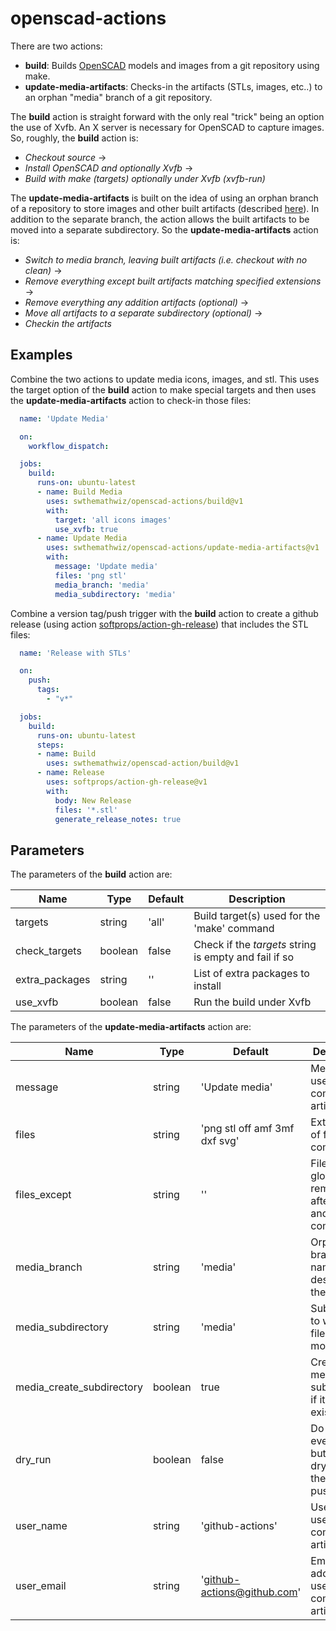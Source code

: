 # openscad-actions

There are two actions:

  - **build**: Builds [OpenSCAD](https://openscad.org) models and images from a git repository using make.
  - **update-media-artifacts**: Checks-in the artifacts (STLs, images, etc..) to an
    orphan "media" branch of a git repository.

The **build** action is straight forward with the only real "trick" being an option the use
of Xvfb. An X server is necessary for OpenSCAD to capture images. So, roughly, the **build**
action is:

  - *Checkout source* &rarr;
  - *Install OpenSCAD and optionally Xvfb* &rarr;
  - *Build with make (targets) optionally under Xvfb (xvfb-run)*

The **update-media-artifacts** is built on the idea of using an orphan branch of a repository
to store images and other built artifacts (described [here](https://medium.com/@minamimunakata/how-to-store-images-for-use-in-readme-md-on-github-9fb54256e951)).
In addition to the separate branch, the action allows the built artifacts to be
moved into a separate subdirectory. So the **update-media-artifacts** action is:

  - *Switch to media branch, leaving built artifacts (i.e. checkout with no clean)* &rarr;
  - *Remove everything except built artifacts matching specified extensions* &rarr;
  - *Remove everything any addition artifacts (optional)* &rarr;
  - *Move all artifacts to a separate subdirectory (optional)* &rarr;
  - *Checkin the artifacts*

## Examples

Combine the two actions to update media icons, images, and stl. This uses the target
option of the **build** action to make special targets and then uses the **update-media-artifacts**
action to check-in those files:

```yaml
  name: 'Update Media'

  on:
    workflow_dispatch: 

  jobs:
    build:
      runs-on: ubuntu-latest
      - name: Build Media
        uses: swthemathwiz/openscad-actions/build@v1
        with:
          target: 'all icons images'
          use_xvfb: true
      - name: Update Media
        uses: swthemathwiz/openscad-actions/update-media-artifacts@v1
        with:
          message: 'Update media'
          files: 'png stl'
          media_branch: 'media'
          media_subdirectory: 'media'
```

Combine a version tag/push trigger with the **build** action to create a github
release (using action [softprops/action-gh-release](https://github.com/softprops/action-gh-release))
that includes the STL files: 

```yaml
  name: 'Release with STLs'

  on:
    push:
      tags:
        - "v*"

  jobs:
    build:
      runs-on: ubuntu-latest
      steps:
      - name: Build
        uses: swthemathwiz/openscad-action/build@v1
      - name: Release
        uses: softprops/action-gh-release@v1
        with:
          body: New Release
          files: '*.stl'
          generate_release_notes: true
```

## Parameters

The parameters of the **build** action are:

| Name                      | Type    | Default        | Description                                                    |
| ------------------------- | ------- | -------------- | -------------------------------------------------------------- |
| targets                   | string  | 'all'          | Build target(s) used for the 'make' command                    |
| check\_targets            | boolean | false          | Check if the _targets_ string is empty and fail if so          |
| extra\_packages           | string  | ''             | List of extra packages to install                              |
| use\_xvfb                 | boolean | false          | Run the build under Xvfb                                       |

The parameters of the **update-media-artifacts** action are:

| Name                        | Type    | Default                       | Description                                                 |
| --------------------------- | ------- | ----------------------------- | ----------------------------------------------------------- |
| message                     | string  | 'Update media'                | Message used when committing artifacts                      |
| files                       | string  | 'png stl off amf 3mf dxf svg' | Extensions of files to be committed                         |
| files\_except               | string  | ''                            | Files (or glob) to be removed after build and before commit |
| media\_branch               | string  | 'media'                       | Orphan branch name (as described in the article)            |
| media\_subdirectory         | string  | 'media'                       | Subdirectory to which all files are moved                   |
| media\_create\_subdirectory | boolean | true                          | Create the media subdirectory if it doesn't exist           |
| dry\_run                    | boolean | false                         | Do everything but use --dry-run on the final push           |
| user\_name                  | string  | 'github-actions'              | User name used when committing artifacts                    |
| user\_email                 | string  | 'github-actions@github.com'   | Email address used when committing artifacts                |
